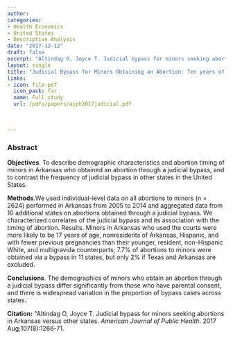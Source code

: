 ```yaml
---
author: 
categories:
- Health Economics
- United States
- Descriptive Analysis
date: "2017-12-12"
draft: false
excerpt: "Altindag O, Joyce T. Judicial bypass for minors seeking abortions in Arkansas versus other states. *American Journal of Public Health*. 2017 Aug;107(8):1266-71"
layout: single
title: "Judicial Bypass for Minors Obtaining an Abortion: Ten years of Data from Arkansas"
links:
- icon: file-pdf
  icon_pack: far
  name: Full study  
  url: /pdfs/papers/ajph2017judicial.pdf

  
  
---
```


### Abstract 

**Objectives**. To describe demographic characteristics and abortion timing of minors in
Arkansas who obtained an abortion through a judicial bypass, and to contrast the frequency of judicial bypass in other states in the United States.



**Methods**.We used individual-level data on all abortions to minors (n = 2624) performed
in Arkansas from 2005 to 2014 and aggregated data from 10 additional states on
abortions obtained through a judicial bypass. We characterized correlates of the judicial
bypass and its association with the timing of abortion.
Results. Minors in Arkansas who used the courts were more likely to be 17 years of age,
nonresidents of Arkansas, Hispanic, and with fewer previous pregnancies than their
younger, resident, non-Hispanic White, and multigravida counterparts; 7.7% of abortions
to minors were obtained via a bypass in 11 states, but only 2% if Texas and Arkansas are
excluded.

**Conclusions**. The demographics of minors who obtain an abortion through a judicial
bypass differ significantly from those who have parental consent, and there is widespread
variation in the proportion of bypass cases across states.

**Citation:** "Altindag O, Joyce T. Judicial bypass for minors seeking abortions in Arkansas versus other states. *American Journal of Public Health*. 2017 Aug;107(8):1266-71.


